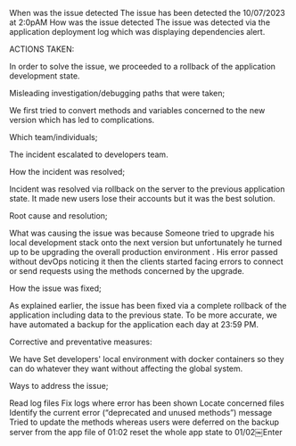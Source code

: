 When was the issue detected The issue has been detected the 10/07/2023 at 2:0pAM How was the issue detected The issue was detected via the application deployment log which was displaying dependencies alert.

ACTIONS TAKEN:

In order to solve the issue, we proceeded to a rollback of the application development state.

Misleading investigation/debugging paths that were taken;

We first tried to convert methods and variables concerned to the new version which has led to complications.

Which team/individuals;

The incident escalated to developers team.

How the incident was resolved;

Incident was resolved via rollback on the server to the previous application state. It made new users lose their accounts but it was the best solution.

Root cause and resolution;

What was causing the issue was because Someone tried to upgrade his local development stack onto the next version but unfortunately he turned up to be upgrading the overall production environment . His error passed without devOps noticing it then the clients started facing errors to connect or send requests using the methods concerned by the upgrade.

How the issue was fixed;

As explained earlier, the issue has been fixed via a complete rollback of the application including data to the previous state. To be more accurate, we have automated a backup for the application each day at 23:59 PM.

Corrective and preventative measures:

We have Set developers' local environment with docker containers so they can do whatever they want without affecting the global system.

Ways to address the issue;

Read log files Fix logs where error has been shown Locate concerned files Identify the current error (“deprecated and unused methods”) message Tried to update the methods whereas users were deferred on the backup server from the app file of 01:02 reset the whole app state to 01/02￼Enter
